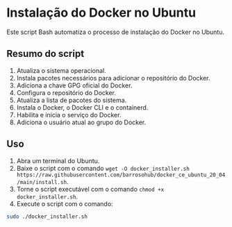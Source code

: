 # Instalação do Docker no Ubuntu

Este script Bash automatiza o processo de instalação do Docker no Ubuntu.

## Resumo do script

1. Atualiza o sistema operacional.
2. Instala pacotes necessários para adicionar o repositório do Docker.
3. Adiciona a chave GPG oficial do Docker.
4. Configura o repositório do Docker.
5. Atualiza a lista de pacotes do sistema.
6. Instala o Docker, o Docker CLI e o containerd.
7. Habilita e inicia o serviço do Docker.
8. Adiciona o usuário atual ao grupo do Docker.

## Uso

1. Abra um terminal do Ubuntu.
2. Baixe o script com o comando `wget -O docker_installer.sh https://raw.githubusercontent.com/barrosohub/docker_ce_ubuntu_20_04/main/install.sh`.
3. Torne o script executável com o comando `chmod +x docker_installer.sh`.
4. Execute o script com o comando:

```bash
sudo ./docker_installer.sh
```